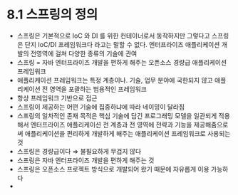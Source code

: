 # 8.1 스프링의 정의

- 스프링은 기본적으로 IoC 와 DI 를 위한 컨테이너로서 동작하지만 그렇다고 스프링은 단지 IoC/DI 프레임워크다 라고는 말할 수 없다. 엔터프라이즈 애플리케이션 개발의 전영역에 걸쳐 다양한 종류의 기술에 관여
- 스프링 = 자바 엔터프라이즈 개발을 편하게 해주는 오픈소스 경량급 애플리케이션 프레임워크
- 애플리케이션 프레임워크는 특정 계층이나. 기술, 업무 분야에 국한되지 않고 애플리케이션 전 영역을 포괄하는 범용적인 프레임워크
- 항상 프레임워크 기반으로 접근
- 스프링이 제공하는 어떤 기술에 집중하냐에 따라 네이밍이 달라짐
- 스프링의 일차적인 존재 목적은 핵심 기술에 담긴 프로그래밍 모델을 일관되게 적용해서 엔터프라이즈 애플리케이션 전 계층과 전 영역에 전략과 기능을 제공해줌으로써 애플리케이션을 편리하게 개발하게 해주는 애플리케이션 프레임워크로 사용되는 것
- 스프링은 경량급이다 ⇒ 불필요하게 무겁지 않다
- 스프링은 자바 엔터프라이즈 개발을 편하게 해주는 것
- 스프링은 오픈소스 프로젝트 방식으로 개발되어 왔기 때문에 자유롭게 이용 가능하다
-